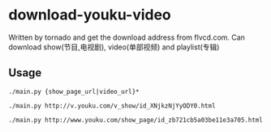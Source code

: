 download-youku-video
===============
Written by tornado and get the download address from flvcd.com.
Can download show(节目,电视剧), video(单部视频) and playlist(专辑)

Usage
-----
`./main.py {show_page_url|video_url}*`

`./main.py http://v.youku.com/v_show/id_XNjkzNjYyODY0.html`

`./main.py http://www.youku.com/show_page/id_zb721cb5a03be11e3a705.html`